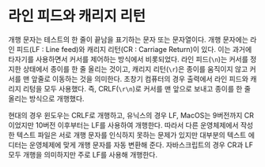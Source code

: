 # 라인 피드와 캐리지 리턴

개행 문자는 테스트의 한 줄이 끝남을 표기하는 문자 또는 문자열이다. 개행 문자에는 라인 피드(LF : Line feed)와 캐리지 리턴(CR : Carriage Return)이 있다. 이는 과거에 타자기를 사용하면서 커서를 제어하는 방식에서 비롯되었다. 라인 피드(`\n`)는 커서를 정지한 상태에서 종이를 한 줄 올리는 것이고, 캐리지 리턴(`\r`)은 종이를 움직이지 않고 커서를 맨 앞줄로 이동하는 것을 의미한다. 초창기 컴퓨터의 경우 출력에서 라인 피드와 캐리지 리텅을 모두 사용했다. 즉, CRLF(`\r\n`)로 커서를 맨 앞으로 보내고 종이를 한 줄 올리는 방식으로 개행했다.

현대의 경우 윈도우는 CRLF로 개행하고, 유닉스의 경우 LF, MacOS는 9버전까지 CR이었지만 10버전 이후부터는 LF를 사용하여 개행한다. 따라서 다른 운영체제에서 작성한 텍스트 파일은 서로 개행 문자를 인식하지 못하는 문제가 있지만 대부분의 텍스트 에디터는 운영체제에 맞게 개행 문자를 자동 변환해 준다. 자바스크립트의 경우 CR과 LF모두 개행을 의미하지만 주로 LF를 사용해 개행한다.